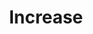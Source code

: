 ---
title: Increase
layout: definition
brief: The process of splitting a healty colony into two or more colonies to increase the number of colonies in an apiary.
see_also: 
  - title: Smoker
    file: smoker
  - title: Honey
    file: honey 
---